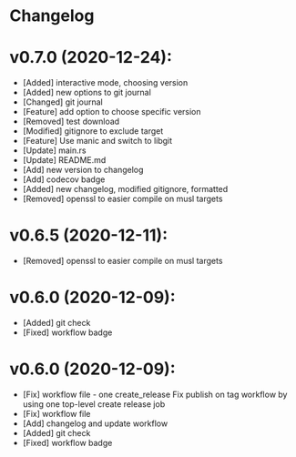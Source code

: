 # Changelog


# v0.7.0 (2020-12-24):
- [Added] interactive mode, choosing version
- [Added] new options to git journal
- [Changed] git journal
- [Feature] add option to choose specific version
- [Removed] test download
- [Modified] gitignore to exclude target
- [Feature] Use manic and switch to libgit
- [Update] main.rs
- [Update] README.md
- [Add] new version to changelog
- [Add] codecov badge
- [Added] new changelog, modified gitignore, formatted
- [Removed] openssl to easier compile on musl targets

# v0.6.5 (2020-12-11):
- [Removed] openssl to easier compile on musl targets

# v0.6.0 (2020-12-09):
- [Added] git check
- [Fixed] workflow badge


# v0.6.0 (2020-12-09):
- [Fix] workflow file - one create_release
    Fix publish on tag workflow by using one top-level create release job
- [Fix] workflow file
- [Add] changelog and update workflow
- [Added] git check
- [Fixed] workflow badge
